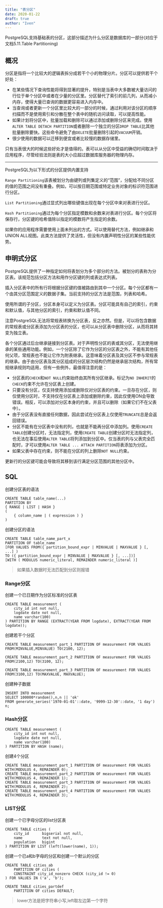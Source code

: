 ```yaml
---
title: "表分区"
date: 2020-01-22
draft: true
author: "Iven"
---
```


PostgreSQL支持基础表的分区，这部分描述为什么分区是数据库的一部分(对应于文档5.11.Table Partitioning)

<!--more-->

## 概况

分区是指将一个比较大的逻辑表拆分成若干个小的物理分片。分区可以提供若干个好处：

- 在某些情况下查询性能将得到显著的提升，特别是当表中大多数被大量访问的行位于单个分区中或者在少量的分区里。分区替代了索引的前几列，从而减小内存，使得大量已查询的数据更容易进入内存中。
- 当查询或者更新一个分区里比较大的一部分的时候，通过利用对该分区的顺序扫描而不是使用索引和分散在整个表中的随机访问读取，可以提高性能。
- 如果计划将分区中，批量加载和删除可以通过添加或删除分区来完成。使用` ALTER TABLE DETACH PARTITION`或者删除一个独立的分区`DROP TABLE`比其他批量删除要快。这些命令避免了由`DELETE`批量删除引起的`VACUUM`开销。
- 很少使用的数据可以迁移到便宜或者比较慢的数据存储里。

只有当表很大的时候这些好处才是值得的。表可以从分区中受益的确切时间取决于应用程序，尽管经验法则是表的大小应超过数据库服务器的物理内存。  

--- 

PostgreSQL为以下形式的分区提供内置支持

`Range Partitioning`该表被划分为由键列或列集定义的“范围”，分配给不同分区的值的范围之间没有重叠。例如，可以按日期范围或特定业务对象的标识符范围进行分区。

`List Partitioning`通过显式列出哪些键值出现在每个分区中来对表进行分区。

`Hash Partitioning`通过为每个分区指定模数和余数来对表进行分区。每个分区将保存行，分区键的哈希值除以指定的模数将产生指定的余数。

如果你的应用程序需要使用上面未列出的方式。可以使用替代方法，例如继承和UNION ALL视图。此类方法提供了灵活性，但没有内置声明性分区的某些性能优势。

## 申明式分区
PostgreSQL提供了一种指定如何将表划分为多个部分的方法。被划分的表称为分区表。该规范包括分区方法和用作分区键的列或表达式列表。  

插入分区表中的所有行将根据分区键的值被路由到其中一个分区。每个分区都有一个由其分区范围定义的数据子集。当前支持的分区方法是范围，列表和哈希。  

使用所谓的子分区，分区本身可以定义为分区表。分区可能具有自己的索引，约束和默认值，与其他分区的索引，约束和默认值不同。

注意PostgreSQL无法将常规表转换为分区表，反之亦然。但是，可以将包含数据的常规表或分区表添加为分区表的分区，也可以从分区表中删除分区，从而将其转变为独立表。

各个分区通过后台继承链接到分区表。对于声明性分区的表或其分区，无法使用继承的某些通用功能。例如，一个分区除了它作为分区的分区表之外，不能有其他任何父项，常规表也不能让它作为附表继承。这意味着分区表及其分区不参与常规表的继承。由于由分区表及其分区组成的分区层次结构仍然是继承层次结构，所有常规继承规则均适用，但有一些例外，最值得注意的是：

- 分区表的`CHECK`和`NOT NULL`约束始终由其所有分区继承。标记为`NO INHERIT`的`CHECK`约束不允许在分区表上创建。
- 只要没有分区，仅支持使用添加或删除仅对分区表的约束。一旦存在分区，则仅使用分区时，不支持仅在分区表上添加或删除约束，因此仅使用ON会导致错误。相反，可以添加对分区本身的约束，并且可以删除（如果它们不在父表中）。
- 由于分区表没有直接任何数据，因此尝试在分区表上仅使用`TRUNCATE`总是会返回错误。
- 分区不能有在分区表中没有的列，也就是不能再分区中添加列。使用`CREATE TABLE`创建分区时，无法指定列，使用`CREATE TABLE`创建分区时无法指定列，也无法在事后使用`ALTER TABLE`将列添加到分区中。仅当表的列与父表完全匹配时，才可以使用`ALTER TABLE ... ATTACH PARTITION`将表添加为分区。
- 如果父表中存在约束，则不能在分区的列上删除`NOT NULL`约束。

更新行的分区键可能会导致将其移到该行满足分区范围的其他分区中。

## SQL
创建分区表的语法
```
CREATE TABLE table_name(...)
PARTITION BY 
{ RANGE | LIST | HASH }
( 
    { column_name | ( expression ) } 
)
```
创建分区的语法
```
CREATE TABLE table_name_part_x
PARTITION OF table_name
[FOR VALUES FROM({ partition_bound_expr | MINVALUE | MAXVALUE } [, ...] )
TO ({ partition_bound_expr | MINVALUE | MAXVALUE } [, ...])]
[WITH ( MODULUS numeric_literal, REMAINDER numeric_literal )]
```

> 如果插入数据时无法匹配到分区则报错
 
### Range分区
创建一个已日期作为分区标准的分区表
```
CREATE TABLE measurement (
    city_id int not null,
    logdate date not null,
    name varchar(100)
) PARTITION BY RANGE (EXTRACT(YEAR FROM logdate), EXTRACT(YEAR FROM logdate));
```
创建若干个分区
```
CREATE TABLE measurement_part_1 PARTITION OF measurement FOR VALUES 
FROM(MINVALUE,MINVALUE) TO(2100, 12);

CREATE TABLE measurement_part_2 PARTITION OF measurement FOR VALUES 
FROM(2100,12) TO(3100, 12);

CREATE TABLE measurement_part_3 PARTITION OF measurement FOR VALUES 
FROM(3100,12) TO(MAXVALUE, MAXVALUE);
```
创建种子数据
```
INSERT INTO measurement  
SELECT 100000*random(),n,n || 'ok' 
FROM generate_series('1970-01-01'::date, '9999-12-30'::date, '1 day')  n;
```

### Hash分区
```
CREATE TABLE measurement (
    city_id int not null,
    logdate date not null,
    name varchar(100)
) PARTITION BY HASH (name);
```
创建4个分区
```
CREATE TABLE measurement_part_1 PARTITION OF measurement FOR VALUES WITH(MODULUS 4, REMAINDER 0);
CREATE TABLE measurement_part_2 PARTITION OF measurement FOR VALUES WITH(MODULUS 4, REMAINDER 1);
CREATE TABLE measurement_part_3 PARTITION OF measurement FOR VALUES WITH(MODULUS 4, REMAINDER 2);
CREATE TABLE measurement_part_4 PARTITION OF measurement FOR VALUES WITH(MODULUS 4, REMAINDER 3);
```

### LIST分区
创建一个已字母分区的list分区表
```
CREATE TABLE cities (
    city_id      bigserial not null,
    name         text not null,
    population   bigint
) PARTITION BY LIST (left(lower(name), 1));
```
创建一个已a和b字母的分区和创建一个默认的分区
```
CREATE TABLE cities_ab
    PARTITION OF cities (
    CONSTRAINT city_id_nonzero CHECK (city_id != 0)
) FOR VALUES IN ('a', 'b');

CREATE TABLE cities_partdef
    PARTITION OF cities DEFAULT;
```

> lower方法是把字符串小写,left取左边第一个字符
